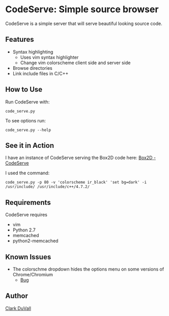 # CodeServe: Simple source browser
CodeServe is a simple server that will serve beautiful looking source code.
## Features
- Syntax highlighting
  - Uses vim syntax highlighter
  - Change vim colorscheme client side and server side
- Browse directories
- Link include files in C/C++

## How to Use
Run CodeServe with:

    code_serve.py

To see options run:

    code_serve.py --help

## See it in Action
I have an instance of CodeServe serving the Box2D code here: [Box2D - CodeServe](http://vader.co/Box2D/)

I used the command:

    code_serve.py -p 80 -v 'colorscheme ir_black' 'set bg=dark' -i /usr/include/ /usr/include/c++/4.7.2/

## Requirements
CodeServe requires

- vim
- Python 2.7
- memcached
- python2-memcached

## Known Issues
- The colorschme dropdown hides the options menu on some versions of Chrome/Chromium
    - [Bug](http://crbug.com/196259)

## Author
[Clark DuVall](http://clarkduvall.com)
